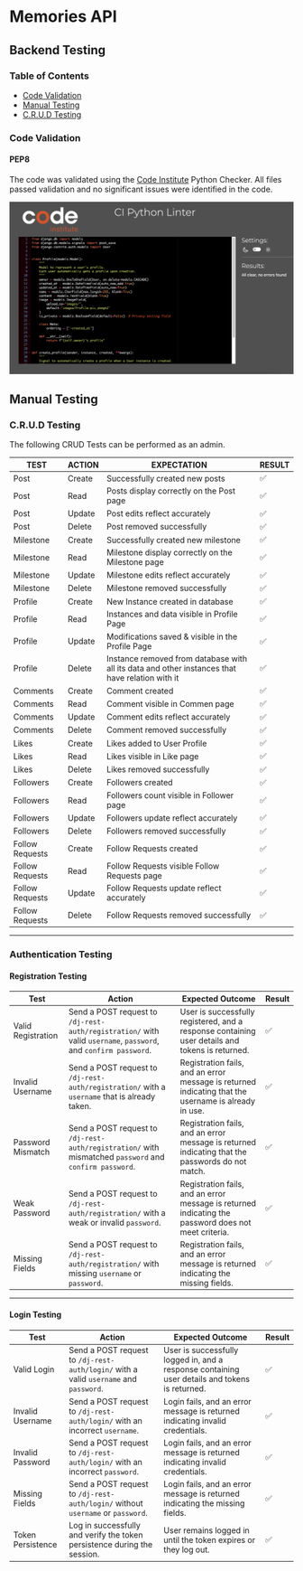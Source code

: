 # Memories API

## Backend Testing

### Table of Contents
   - [Code Validation](#code-validation)
   - [Manual Testing](#manual-testing)
   - [C.R.U.D Testing](#crud-testing)

### Code Validation

#### PEP8

The code was validated using the [Code Institute](https://pep8ci.herokuapp.com/) Python Checker. All files passed validation and no significant issues were identified in the code.

![Python validation](readme/profiles-models.png)

## Manual Testing

### C.R.U.D Testing

The following CRUD Tests can be performed as an admin.

| **TEST**          | **ACTION**             | **EXPECTATION**          | **RESULT** |
| ----------------- | ---------------------- | ------------------------ | ---------- |
| Post | Create | Successfully created new posts | ✅ |
| Post | Read | Posts display correctly on the Post page | ✅ |
| Post | Update | Post edits reflect accurately | ✅ |
| Post | Delete | Post removed successfully | ✅ |
| Milestone | Create | Successfully created new milestone | ✅ |
| Milestone | Read | Milestone display correctly on the Milestone page | ✅ |
| Milestone | Update | Milestone edits reflect accurately | ✅ |
| Milestone | Delete | Milestone removed successfully | ✅ |
| Profile | Create | New Instance created in database | ✅ |
| Profile | Read | Instances and data visible in Profile Page  | ✅ |
| Profile | Update | Modifications saved & visible in the Profile Page | ✅ |
| Profile | Delete | Instance removed from database with all its data and other instances that have relation with it | ✅         |
| Comments | Create | Comment created | ✅ |
| Comments | Read | Comment visible in Commen page | ✅ |
| Comments | Update | Comment edits reflect accurately | ✅ |
| Comments | Delete | Comment removed successfully | ✅ |
| Likes | Create | Likes added to User Profile | ✅ |
| Likes | Read | Likes visible in Like page | ✅ |
| Likes | Delete | Likes removed successfully | ✅ |
| Followers | Create | Followers created | ✅ |
| Followers | Read | Followers count visible in Follower page | ✅ |
| Followers | Update | Followers update reflect accurately | ✅ |
| Followers | Delete | Followers removed successfully | ✅ |
| Follow Requests | Create | Follow Requests created | ✅ |
| Follow Requests | Read | Follow Requests visible Follow Requests page | ✅ |
| Follow Requests | Update | Follow Requests update reflect accurately | ✅ |
| Follow Requests | Delete | Follow Requests removed successfully | ✅ |

---

### Authentication Testing

#### Registration Testing

| **Test**                  | **Action**                                                                 | **Expected Outcome**                                                                                 | **Result** |
|---------------------------|---------------------------------------------------------------------------|-------------------------------------------------------------------------------------------------------|------------|
| Valid Registration         | Send a POST request to `/dj-rest-auth/registration/` with valid `username`, `password`, and `confirm password`. | User is successfully registered, and a response containing user details and tokens is returned.       | ✅         |
| Invalid Username           | Send a POST request to `/dj-rest-auth/registration/` with a `username` that is already taken.                 | Registration fails, and an error message is returned indicating that the username is already in use.  | ✅         |
| Password Mismatch          | Send a POST request to `/dj-rest-auth/registration/` with mismatched `password` and `confirm password`.       | Registration fails, and an error message is returned indicating that the passwords do not match.      | ✅         |
| Weak Password              | Send a POST request to `/dj-rest-auth/registration/` with a weak or invalid `password`.                      | Registration fails, and an error message is returned indicating the password does not meet criteria.  | ✅         |
| Missing Fields             | Send a POST request to `/dj-rest-auth/registration/` with missing `username` or `password`.                  | Registration fails, and an error message is returned indicating the missing fields.                   | ✅         |

---

#### Login Testing

| **Test**                  | **Action**                                                              | **Expected Outcome**                                                                          | **Result** |
|---------------------------|------------------------------------------------------------------------|----------------------------------------------------------------------------------------------|------------|
| Valid Login                | Send a POST request to `/dj-rest-auth/login/` with a valid `username` and `password`. | User is successfully logged in, and a response containing user details and tokens is returned. | ✅         |
| Invalid Username           | Send a POST request to `/dj-rest-auth/login/` with an incorrect `username`.          | Login fails, and an error message is returned indicating invalid credentials.                 | ✅         |
| Invalid Password           | Send a POST request to `/dj-rest-auth/login/` with an incorrect `password`.          | Login fails, and an error message is returned indicating invalid credentials.                 | ✅         |
| Missing Fields             | Send a POST request to `/dj-rest-auth/login/` without `username` or `password`.       | Login fails, and an error message is returned indicating the missing fields.                  | ✅         |
| Token Persistence          | Log in successfully and verify the token persistence during the session.             | User remains logged in until the token expires or they log out.                               | ✅         |
